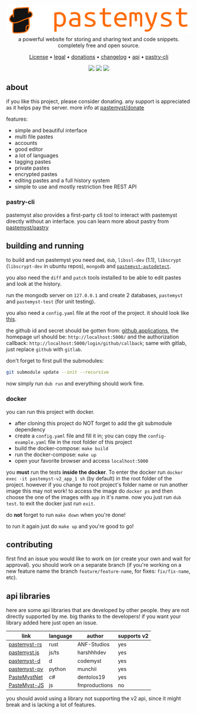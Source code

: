 <p align="center" style="position: relative">
  <a href="https://paste.myst.rs">
    <img width="500" src="./public/assets/images/pastemyst-display-2.png" /></a><br />
  a powerful website for storing and sharing text and code snippets. completely free and open source.
</p>
<p align="center">
  <a href="./LICENSE">License</a> •
  <a href="https://paste.myst.rs/legal">legal</a> •
  <a href="https://paste.myst.rs/donate">donations</a> •
  <a href="https://paste.myst.rs/changelog">changelog</a> •
  <a href="https://paste.myst.rs/api-docs">api</a> •
  <a href="https://paste.myst.rs/pastry">pastry-cli</a>
</p>
<p align="center">
  <a href="https://discord.gg/SdKbcbq"
    ><img src="https://discordapp.com/api/guilds/298510542535000065/widget.png"
  /></a>
  <a href="https://paste.myst.rs/donate"
    ><img src="https://img.shields.io/badge/-donate-blueviolet" width="49"
  /></a>
  <a href="https://github.com/CodeMyst/pastemyst/actions"
    ><img src="https://github.com/CodeMyst/pastemyst/workflows/CI/badge.svg"
  /></a>
</p>


<h2>about</h2>

if you like this project, please consider donating. any support is appreciated as it helps pay the server. more info at [pastemyst/donate](https://paste.myst.rs/donate) 

features:
* simple and beautiful interface
* multi file pastes
* accounts
* good editor
* a lot of languages
* tagging pastes
* private pastes
* encrypted pastes
* editing pastes and a full history system
* simple to use and mostly restriction free REST API

<h3>pastry-cli</h3>

pastemyst also provides a first-party cli tool to interact with pastemyst directly without an interface. you can learn more about pastry from [pastemyst/pastry](https://paste.myst.rs/pastry)

<h2>building and running</h2>

to build and run pastemyst you need `dmd`, `dub`, `libssl-dev` (1.1), `libscrypt` (`libscrypt-dev` in ubuntu repos), `mongodb` and [`pastemyst-autodetect`](https://github.com/codemyst/pastemyst-autodetect).

you also need the `diff` and `patch` tools installed to be able to edit pastes and look at the history.

run the mongodb server on `127.0.0.1` and create 2 databases, `pastemyst` and `pastemyst-test` (for unit testing).

you also need a `config.yaml` file at the root of the project. it should look like [this](config-example.yml).

the github id and secret should be gotten from: [github applications](https://github.com/settings/applications), the homepage url should be: `http://localhost:5000/` and the authorization callback: `http://localhost:5000/login/github/callback`; same with gitlab, just replace `github` with `gitlab`.

don't forget to first pull the submodules:
```sh
git submodule update --init --recursive
```

now simply run `dub run` and everything should work fine.

<h3>docker</h3>

you can run this project with docker.
 * after cloning this project do NOT forget to add the git submodule dependency
 * create a `config.yaml` file and fill it in; you can copy the `config-example.yaml` file in the root folder of this project
 * build the docker-compose: `make build`
 * run the docker-compose: `make up`
 * open your favorite browser and access `localhost:5000`

you **must** run the tests **inside the docker**. To enter the docker run `docker exec -it pastemyst-v2_app_1 sh` (by default) in the root folder of the project. however if you change to root project's folder name or run another image this may not work! to access the image do `docker ps` and then choose the one of the images with `app` in it's name. now you just run `dub test`. to exit the docker just run `exit`.

do **not** forget to run `make down` when you're done!

to run it again just do `make up` and you're good to go!

<h2>contributing</h2>

first find an issue you would like to work on (or create your own and wait for approval). you should work on a separate branch (if you're working on a new feature name the branch `feature/feature-name`, for fixes: `fix/fix-name`, etc).

<h2>api libraries</h2>

here are some api libraries that are developed by other people. they are not directly supported by me. big thanks to the developers! if you want your library added here just open an issue.

| link                                                                | language | author        | supports v2 |
|---------------------------------------------------------------------|----------|---------------|-------------|
| [pastemyst-rs](https://github.com/ANF/pastemyst-rs)                 | rust     | ANF-Studios   | yes         |
| [pastemyst.js](https://github.com/harshhhdev/pastemyst.js)          | js/ts    | harshhhdev    | yes         |
| [pastemyst-d](https://github.com/CodeMyst/pastemyst-d)              | d        | codemyst      | yes         |
| [pastemyst-py](https://github.com/Dmunch04/pastemyst-py)            | python   | munchii       | yes         |
| [PasteMystNet](https://github.com/dentolos19/PasteMystNet)          | c#       | dentolos19    | yes         |
| [PasteMyst-JS](https://github.com/FleshMobProductions/PasteMyst-JS) | js       | fmproductions | no          |

you should avoid using a library not supporting the v2 api, since it might break and is lacking a lot of features.
